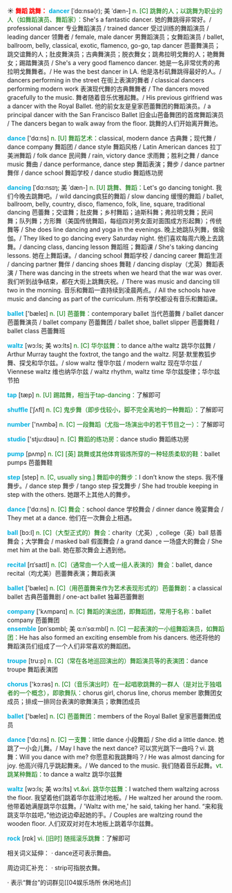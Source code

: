 ☀ <font color="red">**舞蹈 跳舞：**</font>
<font color="sky blue">**dancer**</font> [ˈdɑ:nsə(r); 美 ˈdæn-]
<font color="rgb(227, 108, 9)">n. [C] 跳舞的人；以跳舞为职业的人（如舞蹈演员、舞蹈家）：</font>She's a fantastic dancer. 她的舞跳得非常好。/ professional dancer 专业舞蹈演员 / trained dancer 受过训练的舞蹈演员 / leading dancer 领舞者 / female, male dancer 男舞蹈演员；女舞蹈演员 / ballet, ballroom, belly, classical, exotic, flamenco, go-go, tap dancer 芭蕾舞演员；跳交谊舞的人；肚皮舞演员；古典舞演员；脱衣舞女；跳弗拉明戈舞的人；艳舞舞女；踢踏舞演员 / She's a very good flamenco dancer. 她是一名非常优秀的弗拉明戈舞舞者。/ He was the best dancer in LA. 他是洛杉矶舞跳得最好的人。/ dancers performing in the street 在街上表演的舞者 / classical dancers performing modern work 表演现代舞的古典舞舞者 / The dancers moved gracefully to the music. 舞者随着音乐优雅起舞。/ His previous girlfriend was a dancer with the Royal Ballet. 他的前女友是皇家芭蕾舞团的舞蹈演员。/ a principal dancer with the San Francisco Ballet 旧金山芭备舞团的首席舞蹈演员 / The dancers began to walk away from the floor. 跳舞的人们开始离开舞池。

<font color="sky blue">**dance**</font> ['dɑːns] 
<font color="rgb(227, 108, 9)">n. [U] 舞蹈艺术：</font>classical, modern dance 古典舞；现代舞 / dance company 舞蹈团 / dance style 舞蹈风格 / Latin American dances 拉丁美洲舞蹈 / folk dance 民间舞 / rain, victory dance 求雨舞；胜利之舞 / dance music 舞曲 / dance performance, dance step 舞蹈表演；舞步 / dance partner 舞伴 / dance school 舞蹈学校 / dance studio 舞蹈练功房
           
<font color="sky blue">**dancing**</font> [ˈdɑ:nsɪŋ; 美 ˈdæn-]
<font color="rgb(227, 108, 9)">n. [U] 跳舞、舞蹈：</font>Let's go dancing tonight. 我们今晚去跳舞吧。/ wild dancing疯狂的舞蹈 / slow dancing 缓慢的舞蹈 / ballet, ballroom, belly, country, disco, flamenco, folk, line, square, traditional dancing 芭蕾舞；交谊舞；肚皮舞；乡村舞蹈；迪斯科舞；弗拉明戈舞；民间舞；队列舞；方形舞（美国传统舞蹈，每组四对男女面对面围成方形起舞）；传统舞等 / She does line dancing and yoga in the evenings. 晚上她跳队列舞，做瑜伽。/ They liked to go dancing every Saturday night. 他们喜欢每周六晚上去跳舞。/ dancing class, dancing lesson 舞蹈班；舞蹈课 / She's taking dancing lessons. 她在上舞蹈课。/ dancing school 舞蹈学校 / dancing career 舞蹈生涯 / dancing partner 舞伴 / dancing shoes 舞鞋 / dancing display（尤英）舞蹈表演 / There was dancing in the streets when we heard that the war was over. 我们听到战争结束，都在大街上跳舞庆祝。/ There was music and dancing till two in the morning. 音乐和舞蹈一直持续到凌晨两点。/ All the schools have music and dancing as part of the curriculum. 所有学校都设有音乐和舞蹈课。

<font color="sky blue">**ballet**</font> ['bæleɪ] 
<font color="rgb(227, 108, 9)">n. [U] 芭蕾舞：</font>contemporary ballet 当代芭蕾舞 / ballet dancer 芭蕾舞演员 / ballet company 芭蕾舞团 / ballet shoe, ballet slipper 芭蕾舞鞋 / ballet class 芭蕾舞班
           
<font color="sky blue">**waltz**</font> [wɔ:ls; 美 wɔ:lts]
<font color="rgb(227, 108, 9)">n. [C] 华尔兹舞：</font>to dance a/the waltz 跳华尔兹舞 / Arthur Murray taught the foxtrot, the tango and the waltz. 阿瑟·默里教狐步舞、探戈和华尔兹。/ slow waltz 慢华尔兹 / modern waltz 现在华尔兹 / Viennese waltz 维也纳华尔兹 / waltz rhythm, waltz time 华尔兹旋律；华尔兹节拍

<font color="sky blue">**tap**</font> [tæp] 
<font color="rgb(227, 108, 9)">n. [U] 踢踏舞，相当于tap-dancing：</font>了解即可
           
<font color="sky blue">**shuffle**</font> [ˈʃʌfl]
<font color="rgb(227, 108, 9)">n. [C] 鬼步舞（即步伐较小，脚不完全离地的一种舞蹈）：</font>了解即可

<font color="sky blue">**number**</font> ['nʌmbə] 
<font color="rgb(227, 108, 9)">n. [C] 一段舞蹈（尤指一场演出中的若干节目之一）：</font>了解即可

<font color="sky blue">**studio**</font> ['stju:dɪəʊ] 
<font color="rgb(227, 108, 9)">n. [C] 舞蹈的练功房：</font>dance studio 舞蹈练功房

<font color="sky blue">**pump**</font> [pʌmp] 
<font color="rgb(227, 108, 9)">n. [C] [英] 跳舞或其他体育锻炼所穿的一种轻质柔软的鞋：</font>ballet pumps 芭蕾舞鞋

<font color="sky blue">**step**</font> [step] 
<font color="rgb(227, 108, 9)">n. [C, usually sing.] 舞蹈中的舞步：</font>I don’t know the steps. 我不懂舞步。/ dance step 舞步 / tango step 探戈舞步 / She had trouble keeping in step with the others. 她跟不上其他人的舞步。

<font color="sky blue">**dance**</font> ['dɑːns] 
<font color="rgb(227, 108, 9)">n. [C] 舞会：</font>school dance 学校舞会 / dinner dance 晚宴舞会 / They met at a dance. 他们在一次舞会上相遇。

<font color="sky blue">**ball**</font> [bɔ:l] 
<font color="rgb(227, 108, 9)">n. [C]（大型正式的）舞会：</font>charity（尤英）, college（英）ball 慈善舞会；大学舞会 / masked ball 假面舞会 / a grand dance 一场盛大的舞会 / She met him at the ball. 她在那次舞会上遇到他。
           
<font color="sky blue">**recital**</font> [rɪˈsaɪtl]
<font color="rgb(227, 108, 9)">n. [C]（通常由一个人或一组人表演的）舞会：</font>ballet, dance recital（均尤美）芭蕾舞表演；舞蹈表演

<font color="sky blue">**ballet**</font> ['bæleɪ] 
<font color="rgb(227, 108, 9)">n. [C]（用芭蕾舞来作为艺术表现形式的）芭蕾舞剧：</font>a classical ballet 古典芭蕾舞剧 / one-act ballet 独幕芭蕾舞剧

<font color="sky blue">**company**</font> ['kʌmpənɪ] 
<font color="rgb(227, 108, 9)">n. [C] 舞蹈的演出团，即舞蹈团，常用于名称：</font>ballet company 芭蕾舞团          
<font color="sky blue">**ensemble**</font> [ɒnˈsɒmbl; 美 ɑ:nˈsɑ:mbl]
<font color="rgb(227, 108, 9)">n. [C] 一起表演的一小组舞蹈演员，如舞蹈团：</font>He has also formed an exciting ensemble from his dancers. 他还将他的舞蹈演员们组成了一个人们非常喜欢的舞蹈团。
           
<font color="sky blue">**troupe**</font> [tru:p]
<font color="rgb(227, 108, 9)">n. [C]（常在各地巡回演出的）舞蹈演员等的表演团：</font>dance troupe 舞蹈表演团

<font color="sky blue">**chorus**</font> ['kɔ:rəs] 
<font color="rgb(227, 108, 9)">n. [C]（音乐演出时）在一起唱歌跳舞的一群人（是对比于独唱者的一个概念），即歌舞队：</font>chorus girl, chorus line, chorus member 歌舞团女成员；排成一排同台表演的歌舞演员；歌舞团成员

<font color="sky blue">**ballet**</font> ['bæleɪ] 
<font color="rgb(227, 108, 9)">n. [C] 芭蕾舞团：</font>members of the Royal Ballet 皇家芭蕾舞团成员

<font color="sky blue">**dance**</font> ['dɑːns] 
<font color="rgb(227, 108, 9)">n. [C] 一支舞：</font>little dance 小段舞蹈 / She did a little dance. 她跳了一小会儿舞。/ May I have the next dance? 可以赏光跳下一曲吗？vi. 跳舞：</font>Will you dance with me? 你愿意和我跳舞吗？/ He was almost dancing for joy. 他高兴得几乎跳起舞来。/ We danced to the music. 我们随着音乐起舞。<font color="rgb(227, 108, 9)">vt. 跳某种舞蹈：</font>to dance a waltz 跳华尔兹舞
           
<font color="sky blue">**waltz**</font> [wɔ:ls; 美 wɔ:lts]
<font color="rgb(227, 108, 9)">vt.&vi. 跳华尔兹舞：</font>I watched them waltzing across the floor. 我望着他们跳着华尔兹滑过地板。/ He waltzed her around the room. 他带着她满屋跳华尔兹舞。/ 'Waltz with me,' he said, taking her hand. “来和我跳支华尔兹吧，”他边说边牵起她的手。/ Couples are waltzing round the wooden floor. 人们双双对对在木地板上跳着华尔兹舞。

<font color="sky blue">**rock**</font> [rɒk] 
<font color="rgb(227, 108, 9)">vi. [旧时] 随摇滚乐跳舞：</font>了解即可

相关词义延伸：
· dance还可表示舞曲。

周边词汇补充：
· strip可指脱衣舞。

· 表示“舞台”的词群见[[04娱乐场所 休闲地点]]
